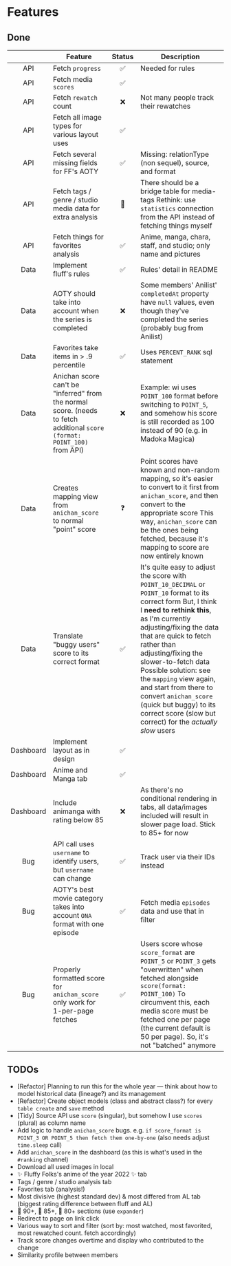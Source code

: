 # Features

## Done

|           | Feature                                                                                                                   | Status | Description                                                                                                                                                                                                                                                                                                                                                                                                                                                       |
|:---------:|---------------------------------------------------------------------------------------------------------------------------|:------:|-------------------------------------------------------------------------------------------------------------------------------------------------------------------------------------------------------------------------------------------------------------------------------------------------------------------------------------------------------------------------------------------------------------------------------------------------------------------|
|    API    | Fetch `progress`                                                                                                          |    ✅️   | Needed for rules                                                                                                                                                                                                                                                                                                                                                                                                                                                  |
|    API    | Fetch media `scores`                                                                                                      |    ✅️   |                                                                                                                                                                                                                                                                                                                                                                                                                                                                   |
|    API    | Fetch `rewatch` count                                                                                                     |    ❌️   | Not many people track their rewatches                                                                                                                                                                                                                                                                                                                                                                                                                             |
|    API    | Fetch all image types for various layout uses                                                                             |    ✅️   |                                                                                                                                                                                                                                                                                                                                                                                                                                                                   |
|    API    | Fetch several missing fields for FF's AOTY                                                                                |    ✅️   | Missing: relationType (non sequel), source, and format                                                                                                                                                                                                                                                                                                                                                                                                            |
|    API    | Fetch tags / genre / studio media data for extra analysis                                                                 |    💭️   | There should be a bridge table for media-tags  Rethink: use `statistics` connection from the API instead of fetching things myself                                                                                                                                                                                                                                                                                                                                |
|    API    | Fetch things for favorites analysis                                                                                       |    ✅️   | Anime, manga, chara, staff, and studio; only name and pictures                                                                                                                                                                                                                                                                                                                                                                                                    |
|    Data   | Implement fluff's rules                                                                                                   |    ✅️   | Rules' detail in README                                                                                                                                                                                                                                                                                                                                                                                                                                           |
|    Data   | AOTY should take into account when the series is completed                                                                |    ❌️   | Some members' Anilist' `completedAt` property have `null` values, even though they've completed the series (probably bug from Anilist)                                                                                                                                                                                                                                                                                                                            |
|    Data   | Favorites take items in > .9 percentile                                                                                   |    ✅   | Uses `PERCENT_RANK` sql statement                                                                                                                                                                                                                                                                                                                                                                                                                                 |
|    Data   | Anichan score can't be "inferred" from the normal score. (needs to fetch additional `score (format: POINT_100)` from API) |    ❌️   | Example: wi uses `POINT_100` format before switching to `POINT_5`, and somehow his score is still recorded as 100 instead of 90 (e.g. in Madoka Magica)                                                                                                                                                                                                                                                                                                           |
|    Data   | Creates mapping view from `anichan_score` to normal "point" score                                                         |    ❓️   | Point scores have known and non-random mapping, so it's easier to convert to it first from `anichan_score`, and then convert to the appropriate score  This way, `anichan_score` can be the ones being fetched, because it's mapping to score are now entirely known                                                                                                                                                                                              |
|    Data   | Translate "buggy users" score to its correct format                                                                       |    ✅   | It's quite easy to adjust the score with `POINT_10_DECIMAL` or `POINT_10` format to its correct form  But, I think I **need to rethink this**, as I'm currently adjusting/fixing the data that are quick to fetch rather than adjusting/fixing the slower-to-fetch data  Possible solution: see the `mapping` view again, and start from there to convert `anichan_score` (quick but buggy) to its correct score (slow but correct) for the *actually slow* users |
| Dashboard | Implement layout as in design                                                                                             |    ✅   |                                                                                                                                                                                                                                                                                                                                                                                                                                                                   |
| Dashboard | Anime and Manga tab                                                                                                       |    ✅   |                                                                                                                                                                                                                                                                                                                                                                                                                                                                   |
| Dashboard | Include animanga with rating below 85                                                                                     |    ❌️   | As there's no conditional rendering in tabs, all data/images included will result in slower page load. Stick to 85+ for now                                                                                                                                                                                                                                                                                                                                       |
|    Bug    | API call uses `username` to identify users, but `username` can change                                                     |    ✅   | Track user via their IDs instead                                                                                                                                                                                                                                                                                                                                                                                                                                  |
|    Bug    | AOTY's best movie category takes into account `ONA` format with one episode                                               |    ✅   | Fetch media `episodes` data and use that in filter                                                                                                                                                                                                                                                                                                                                                                                                                |
|    Bug    | Properly formatted score for `anichan_score` only work for 1-per-page fetches                                             |    ✅   | Users score whose `score_format` are `POINT_5` or `POINT_3` gets "overwritten" when fetched alongside `score(format: POINT_100)` To circumvent this, each media score must be fetched one per page (the current default is 50 per page). So, it's not "batched" anymore                                                                                                                                                                                           |

## TODOs

- [Refactor] Planning to run this for the whole year — think about how to model historical data (lineage?) and its management
- [Refactor] Create object models (class and abstract class?) for every `table create` and `save` method
- [Tidy] Source API use `score` (singular), but somehow I use `scores` (plural) as column name
- Add logic to handle `anichan_score` bugs. e.g. `if score_format is POINT_3 OR POINT_5 then fetch them one-by-one` (also needs adjust `time.sleep` call)
- Add `anichan_score` in the dashboard (as this is what's used in the `#ranking` channel)
- Download all used images in local
- ✨  Fluffy Folks's anime of the year 2022 ✨ tab
- Tags / genre / studio analysis tab
- Favorites tab (analysis!)
- Most divisive (highest standard dev) & most differed from AL tab (biggest rating difference between fluff and AL)
- 🏅 90+, 🥈 85+, 🥉 80+ sections (use `expander`)
- Redirect to page on link click
- Various way to sort and filter (sort by: most watched, most favorited, most rewatched count. fetch accordingly)
- Track score changes overtime and display who contributed to the change
- Similarity profile between members
